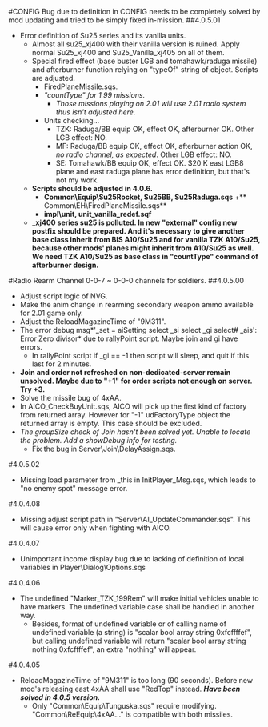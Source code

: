 #CONFIG
Bug due to definition in CONFIG needs to be completely solved by mod updating and tried to be simply fixed in-mission.
##4.0.5.01
+ Error definition of Su25 series and its vanilla units.
	+ Almost all su25_xj400 with their vanilla version is ruined. Apply normal Su25_xj400 and Su25_Vanilla_xj405 on all of them.
	+ Special fired effect (base buster LGB and tomahawk/raduga missile) and afterburner function relying on "typeOf" string of object. Scripts are adjusted.
		+ FiredPlaneMissile.sqs.
		+ *"countType" for 1.99 missions.*
			+ *Those missions playing on 2.01 will use 2.01 radio system thus isn't adjusted here.*
		+ Units checking...
			+ TZK: Raduga/BB equip OK, effect OK, afterburner OK. Other LGB effect: NO.
			+ MF: Raduga/BB equip OK, effect OK, afterburner action OK, *no radio channel, as expected*. Other LGB effect: NO.
			+ SE: Tomahawk/BB equip OK, effect OK. $20 K east LGB8 plane and east raduga plane has error definition, but that's not my work.
	+ **Scripts should be adjusted in 4.0.6.**
		+ **Common\Equip\Su25Rocket, Su25BB, Su25Raduga.sqs**
		+** Common\EH\FiredPlaneMissile.sqs**
		+ **impl\unit, unit_vanilla_redef.sqf**
	+ **\_xj400 series su25 is polluted. In new "external" config new postfix should be prepared. And it's necessary to give another base class inherit from BIS A10/Su25 and for vanilla TZK A10/Su25, because other mods' planes might inherit from A10/Su25 as well. We need TZK A10/Su25 as base class in "countType" command of afterburner design.**

#Radio Rearm Channel
0-0-7 ~ 0-0-0 channels for soldiers.
##4.0.5.00
+ Adjust script logic of NVG.
+ Make the anim change in rearming secondary weapon ammo available for 2.01 game only.
+ Adjust the ReloadMagazineTime of "9M311".
+ The error debug msg*'_set = aiSetting select _si select _gi select# _ais': Error Zero divisor* due to rallyPoint script. Maybe join and gi have errors.
	+ In rallyPoint script if _gi == -1 then script will sleep, and quit if this last for 2 minutes.
+ **Join and order not refreshed on non-dedicated-server remain unsolved. Maybe due to "+1" for order scripts not enough on server. Try +3.**
+ Solve the missile bug of 4xAA.
+ In AICO_CheckBuyUnit.sqs, AICO will pick up the first kind of factory from returned array. However for "-1" udFactoryType object the returned array is empty. This case should be excluded.
+ *The groupSize check of Join hasn't been solved yet. Unable to locate the problem. Add a showDebug info for testing.*
	+ Fix the bug in Server\Join\DelayAssign.sqs.

#4.0.5.02
+ Missing load parameter from _this in InitPlayer_Msg.sqs, which leads to "no enemy spot" message error.

#4.0.4.08
+ Missing adjust script path in "Server\AI_UpdateCommander.sqs". This will cause error only when fighting with AICO.

#4.0.4.07
+ Unimportant income display bug due to lacking of definition of local variables in Player\Dialog\Options.sqs

#4.0.4.06
+ The undefined "Marker_TZK_199Rem" will make initial vehicles unable to have markers. The undefined variable case shall be handled in another way.
	+ Besides, format of undefined variable or of calling name of undefined variable (a string) is "scalar bool array string 0xfcffffef", but calling undefined variable will return "scalar bool array string nothing 0xfcffffef", an extra "nothing" will appear.

#4.0.4.05
+ ReloadMagazineTime of "9M311" is too long (90 seconds). Before new mod's releasing east 4xAA shall use "RedTop" instead. ***Have been solved in 4.0.5 version.***
	+ Only "Common\Equip\Tunguska.sqs" require modifying. "Common\ReEquip\4xAA..." is compatible with both missiles.

